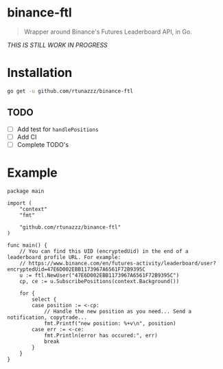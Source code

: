 # binance-ftl
> Wrapper around Binance's Futures Leaderboard API, in Go.

*THIS IS STILL WORK IN PROGRESS*

# Installation
```bash
go get -u github.com/rtunazzz/binance-ftl
```

## TODO
- [ ] Add test for `handlePositions`
- [ ] Add CI
- [ ] Complete TODO's

# Example

```golang
package main

import (
	"context"
	"fmt"

	"github.com/rtunazzz/binance-ftl"
)

func main() {
	// You can find this UID (encryptedUid) in the end of a leaderboard profile URL. For example:
	// https://www.binance.com/en/futures-activity/leaderboard/user?encryptedUid=47E6D002EBB1173967A6561F72B9395C
	u := ftl.NewUser("47E6D002EBB1173967A6561F72B9395C")
	cp, ce := u.SubscribePositions(context.Background())

	for {
		select {
		case position := <-cp:
			// Handle the new position as you need... Send a notification, copytrade...
			fmt.Printf("new position: %+v\n", position)
		case err := <-ce:
			fmt.Println(error has occured:", err)
			break
		}
	}
}
```
